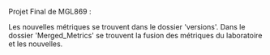 Projet Final de MGL869 : 

Les nouvelles métriques se trouvent dans le dossier 'versions'.
Dans le dossier 'Merged_Metrics' se trouvent la fusion des métriques du laboratoire et les nouvelles.
